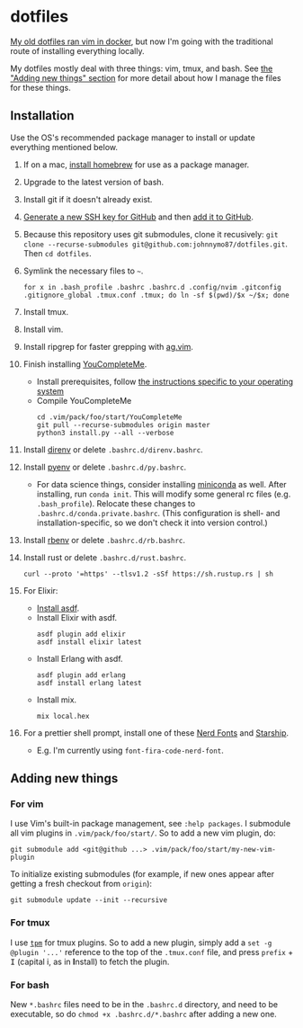# dotfiles
[My old dotfiles ran vim in docker](https://github.com/johnnymo87/dev-box), but now I'm going with the traditional route of installing everything locally.

My dotfiles mostly deal with three things: vim, tmux, and bash. See [the "Adding new things" section](adding-new-things) for more detail about how I manage the files for these things.

## Installation
Use the OS's recommended package manager to install or update everything mentioned below.

1. If on a mac, [install homebrew](https://brew.sh/) for use as a package manager.

1. Upgrade to the latest version of bash.

1. Install git if it doesn't already exist.

1. [Generate a new SSH key for GitHub](https://docs.github.com/en/github/authenticating-to-github/connecting-to-github-with-ssh/generating-a-new-ssh-key-and-adding-it-to-the-ssh-agent) and then [add it to GitHub](https://docs.github.com/en/github/authenticating-to-github/connecting-to-github-with-ssh/adding-a-new-ssh-key-to-your-github-account).

1. Because this repository uses git submodules, clone it recusively: `git clone --recurse-submodules git@github.com:johnnymo87/dotfiles.git`. Then `cd dotfiles`.

1. Symlink the necessary files to `~`.
   ```
   for x in .bash_profile .bashrc .bashrc.d .config/nvim .gitconfig .gitignore_global .tmux.conf .tmux; do ln -sf $(pwd)/$x ~/$x; done
   ```

1. Install tmux.

1. Install vim.

1. Install ripgrep for faster grepping with [ag.vim](https://github.com/rking/ag.vim).

1. Finish installing [YouCompleteMe](https://github.com/ycm-core/YouCompleteMe).
   * Install prerequisites, follow [the instructions specific to your operating system](https://github.com/ycm-core/YouCompleteMe)
   * Compile YouCompleteMe
     ```
     cd .vim/pack/foo/start/YouCompleteMe
     git pull --recurse-submodules origin master
     python3 install.py --all --verbose
     ```

1. Install [direnv](https://github.com/direnv/direnv) or delete `.bashrc.d/direnv.bashrc`.

1. Install [pyenv](https://github.com/pyenv/pyenv) or delete `.bashrc.d/py.bashrc`.
   * For data science things, consider installing [miniconda](https://docs.conda.io/en/latest/miniconda.html) as well. After installing, run `conda init`. This will modify some general rc files (e.g. `.bash_profile`). Relocate these changes to `.bashrc.d/conda.private.bashrc`. (This configuration is shell- and installation-specific, so we don't check it into version control.)

1. Install [rbenv](https://github.com/rbenv/rbenv) or delete `.bashrc.d/rb.bashrc`.

1. Install rust or delete `.bashrc.d/rust.bashrc`.
   ```
   curl --proto '=https' --tlsv1.2 -sSf https://sh.rustup.rs | sh
   ```
1. For Elixir:
   * [Install asdf](https://asdf-vm.com/guide/getting-started.html).
   * Install Elixir with asdf.
     ```
     asdf plugin add elixir
     asdf install elixir latest
     ```
   * Install Erlang with asdf.
     ```
     asdf plugin add erlang
     asdf install erlang latest
     ```
   * Install mix.
     ```
     mix local.hex
     ```

1. For a prettier shell prompt, install one of these [Nerd Fonts](https://www.nerdfonts.com/font-downloads) and [Starship](https://starship.rs/).
   * E.g. I'm currently using `font-fira-code-nerd-font`.

## Adding new things
### For vim
I use Vim's built-in package management, see `:help packages`. I submodule all vim plugins in `.vim/pack/foo/start/`. So to add a new vim plugin, do:
```
git submodule add <git@github ...> .vim/pack/foo/start/my-new-vim-plugin
```
To initialize existing submodules (for example, if new ones appear after getting a fresh checkout from `origin`):
```
git submodule update --init --recursive
```

### For tmux
I use [`tpm`](https://github.com/tmux-plugins/tpm) for tmux plugins. So to add a new plugin, simply add a `set -g @plugin '...'` reference to the top of the `.tmux.conf` file, and press `prefix` + <kbd>I</kbd> (capital i, as in **I**nstall) to fetch the plugin.

### For bash
New `*.bashrc` files need to be in the `.bashrc.d` directory, and need to be executable, so do `chmod +x .bashrc.d/*.bashrc` after adding a new one.
